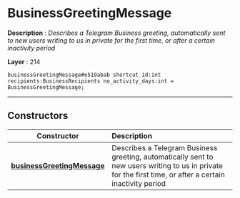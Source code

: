 # BusinessGreetingMessage

**Description** : *Describes a Telegram Business greeting, automatically sent to new users writing to us in private for the first time, or after a certain inactivity period*

**Layer** : 214

```tl
businessGreetingMessage#e519abab shortcut_id:int recipients:BusinessRecipients no_activity_days:int = BusinessGreetingMessage;
```

---

## Constructors

| Constructor | Description |
| :---: | :--- |
| [**businessGreetingMessage**](constructor/businessGreetingMessage) | Describes a Telegram Business greeting, automatically sent to new users writing to us in private for the first time, or after a certain inactivity period |